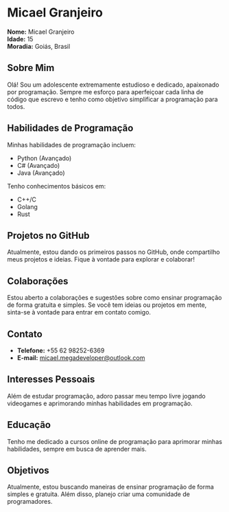 # Micael Granjeiro

**Nome:** Micael Granjeiro  
**Idade:** 15  
**Moradia:** Goiás, Brasil

## Sobre Mim

Olá! Sou um adolescente extremamente estudioso e dedicado, apaixonado por programação. Sempre me esforço para aperfeiçoar cada linha de código que escrevo e tenho como objetivo simplificar a programação para todos.

## Habilidades de Programação

Minhas habilidades de programação incluem:

- Python (Avançado)
- C# (Avançado)
- Java (Avançado)

Tenho conhecimentos básicos em:

- C++/C
- Golang
- Rust

## Projetos no GitHub

Atualmente, estou dando os primeiros passos no GitHub, onde compartilho meus projetos e ideias. Fique à vontade para explorar e colaborar!

## Colaborações

Estou aberto a colaborações e sugestões sobre como ensinar programação de forma gratuita e simples. Se você tem ideias ou projetos em mente, sinta-se à vontade para entrar em contato comigo.

## Contato

- **Telefone:** +55 62 98252-6369
- **E-mail:** micael.megadeveloper@outlook.com

## Interesses Pessoais

Além de estudar programação, adoro passar meu tempo livre jogando videogames e aprimorando minhas habilidades em programação.

## Educação

Tenho me dedicado a cursos online de programação para aprimorar minhas habilidades, sempre em busca de aprender mais.

## Objetivos

Atualmente, estou buscando maneiras de ensinar programação de forma simples e gratuita. Além disso, planejo criar uma comunidade de programadores.


<!---
supermercardir/supermercardir is a ✨ special ✨ repository because its `README.md` (this file) appears on your GitHub profile.
You can click the Preview link to take a look at your changes.
--->
